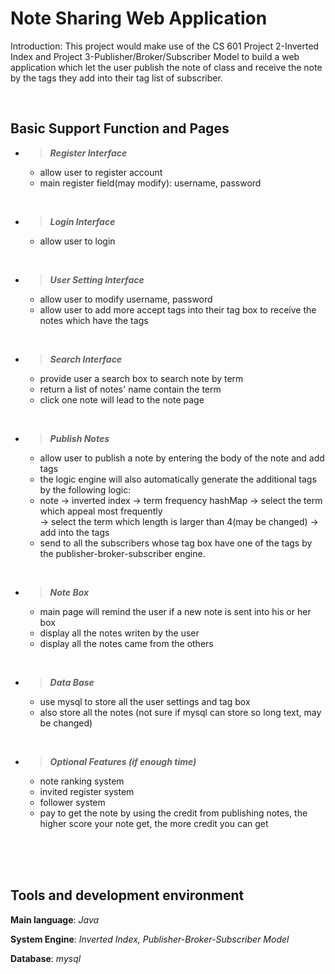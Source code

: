 
# Note Sharing Web Application
Introduction: This project would make use of the CS 601 Project 2-Inverted Index and Project 3-Publisher/Broker/Subscriber Model to build a web application which let the user publish the note of class and receive the note by the tags they add into their tag list of subscriber.

<br>

## **Basic Support Function and Pages**
* >**_Register Interface_**
    * allow user to register account
    * main register field(may modify): username, password
<br>

* >**_Login Interface_**
    * allow user to login
<br>

* >**_User Setting Interface_**
    * allow user to modify username, password
    * allow user to add more accept tags into their tag box to receive the notes which have the tags
<br>

* >**_Search Interface_**
    * provide user a search box to search note by term
    * return a list of notes' name contain the term
    * click one note will lead to the note page
    
<br>

* >**_Publish Notes_**
    * allow user to publish a note by entering the body of the note and add tags
    * the logic engine will also automatically generate the additional tags by the following logic:
    * note -> inverted index -> term frequency hashMap -> select the term which appeal most frequently <br>
      -> select the term which length is larger than 4(may be changed) -> add into the tags
    * send to all the subscribers whose tag box have one of the tags by the publisher-broker-subscriber engine.
    
<br>

* >**_Note Box_**
    * main page will remind the user if a new note is sent into his or her box
    * display all the notes writen by the user
    * display all the notes came from the others
    
 <br>

* >**_Data Base_**
    * use mysql to store all the user settings and tag box
    * also store all the notes (not sure if mysql can store so long text, may be changed)
    
<br>

* >**_Optional Features (if enough time)_** 
    * note ranking system
    * invited register system
    * follower system
    * pay to get the note by using the credit from publishing notes, the higher score your note get, the more credit you can get
    
<br>  
<br>
<br>

## **Tools and development environment**

**Main language**: _Java_

**System Engine**:  _Inverted Index, Publisher-Broker-Subscriber Model_

**Database**: _mysql_
